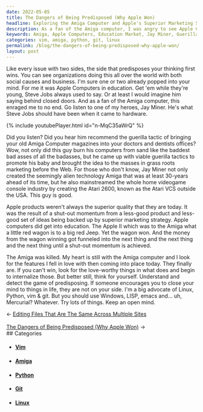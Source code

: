 ```yaml
---
date: 2022-05-05
title: The Dangers of Being Predisposed (Why Apple Won)
headline: Exploring the Amiga Computer and Apple's Superior Marketing Strategies
description: As a fan of the Amiga computer, I was angry to see Apple Computers winning in the education market. Jay Miner, the creator of the Amiga, suggested a guerilla tactic to bring his computer magazines into doctors and dentists offices. Despite Apple's superior marketing, I still love the Amiga and look for its features in today's technology. I advocate for Linux, Python, vim & git, and I encourage others to explore these technologies.
keywords: Amiga, Apple Computers, Education Market, Jay Miner, Guerilla Tactic, Superior Marketing, Linux, Python, Vim, Git
categories: vim, amiga, python, git, linux
permalink: /blog/the-dangers-of-being-predisposed-why-apple-won/
layout: post
---
```



Like every issue with two sides, the side that predisposes your thinking first
wins. You can see organizations doing this all over the world with both social
causes and business. I'm sure one or two already popped into your mind. For me
it was Apple Computers in education. Get 'em while they're young, Steve Jobs
always used to say. Or at least I would imagine him saying behind closed doors.
And as a fan of the Amiga computer, this enraged me to no end. Go listen to one
of my heroes, Jay Miner. He's what Steve Jobs should have been when it came to
hardware.

{% include youtubePlayer.html id="n-MqC35aWrQ" %}

Did you listen? Did you hear him recommend the guerilla tactic of bringing your
old Amiga Computer magazines into your doctors and dentists offices? Wow, not
only did this guy burn his computers from sand like the baddest bad asses of
all the badasses, but he came up with viable guerilla tactics to promote his
baby and brought the idea to the masses in grass roots marketing before the
Web. For those who don't know, Jay Miner not only created the seemingly alien
technology Amiga that was at least 30-years ahead of its time, but he also
mainstreamed the whole home videogame console industry by creating the Atari
2600, known as the Atari VCS outside the USA. This guy is good.

Apple products weren't always the superior quality that they are today. It was
the result of a shut-out momentum from a less-good product and less-good set of
ideas being backed up by superior marketing strategy. Apple computers did get
into education. The Apple II which was to the Amiga what a little red wagon is
to a big red Jeep. Yet the wagon won. And the money from the wagon winning got
funneled into the next thing and the next thing and the next thing until a
shut-out momentum is achieved.

The Amiga was killed. My heart is still with the Amiga computer and I look for
the features I fell in love with then coming into place today. They finally
are. If you can't win, look for the love-worthy things in what does and begin
to internalize those. But better still, think for yourself. Understand and
detect the game of predisposing. If someone encourages you to close your mind
to things in life, they are not on your side. I'm a big advocate of Linux,
Python, vim & git. But you should use Windows, LISP, emacs and... uh,
Mercurial? Whatever. Try lots of things. Keep an open mind.


<div class="arrow-links"><div class="post-nav-prev"><span class="arrow">&larr;&nbsp;</span><a href="/blog/editing-files-that-are-the-same-across-multiple-sites/">Editing Files That Are The Same Across Multiple Sites</a></div> &nbsp; <div class="post-nav-next"><a href="/blog/the-dangers-of-being-predisposed-why-apple-won/">The Dangers of Being Predisposed (Why Apple Won)</a><span class="arrow">&nbsp;&rarr;</span></div></div>
## Categories

<ul>
<li><h4><a href='/vim/'>Vim</a></h4></li>
<li><h4><a href='/amiga/'>Amiga</a></h4></li>
<li><h4><a href='/python/'>Python</a></h4></li>
<li><h4><a href='/git/'>Git</a></h4></li>
<li><h4><a href='/linux/'>Linux</a></h4></li></ul>